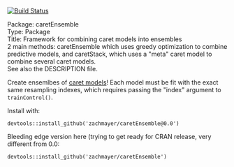 [![Build Status](https://travis-ci.org/zachmayer/caretEnsemble.png?branch=master)](https://travis-ci.org/zachmayer/caretEnsemble)

Package: caretEnsemble    
Type: Package     
Title: Framework for combining caret models into ensembles    
2 main methods:  caretEnsemble which uses greedy optimization to combine predictive models, and caretStack, which uses a "meta" caret model to combine several caret models.    
See also the DESCRIPTION file.    

Create ensemlbes of [caret models](https://github.com/topepo/caret)!  Each model must be fit with the exact same resampling indexes, which requires passing the "index" argument to `trainControl()`.    

Install with:
```
devtools::install_github('zachmayer/caretEnsemble@0.0')
```

Bleeding edge version here (trying to get ready for CRAN release, very different from 0.0:
```
devtools::install_github('zachmayer/caretEnsemble')
```

